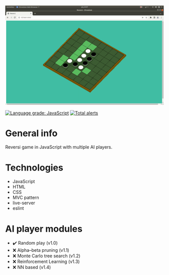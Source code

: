
<p float="left">
    <img src="resources/reversi.gif" alt="drawing" width="600"/>
</p>

[![Language grade: JavaScript](https://img.shields.io/lgtm/grade/javascript/g/yacotaco/reversi-web.svg?logo=lgtm&logoWidth=18)](https://lgtm.com/projects/g/yacotaco/reversi-web/context:javascript)
[![Total alerts](https://img.shields.io/lgtm/alerts/g/yacotaco/reversi-web.svg?logo=lgtm&logoWidth=18)](https://lgtm.com/projects/g/yacotaco/reversi-web/alerts/)

# General info

Reversi game in JavaScript with multiple AI players.

# Technologies

* JavaScript
* HTML
* CSS
* MVC pattern
* live-server
* eslint

# AI player modules

* :heavy_check_mark: Random play (v1.0)
* :x: Alpha–beta pruning (v1.1)
* :x: Monte Carlo tree search (v1.2)
* :x: Reinforcement Learning (v1.3)
* :x: NN based (v1.4)
